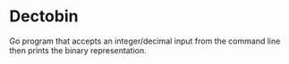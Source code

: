 # Dectobin

Go program that accepts an integer/decimal input from the command line then prints the binary representation.
